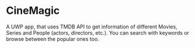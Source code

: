 # CineMagic
A UWP app, that uses TMDB API to get information of different Movies, Series and People (actors, directors, etc.). You can search with keywords or browse between the popular ones too.
